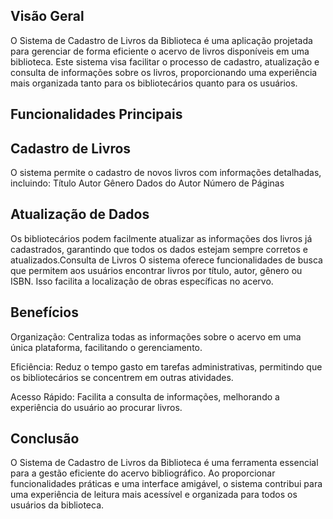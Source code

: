 Visão Geral 
-------------------

O Sistema de Cadastro de Livros da Biblioteca é uma aplicação projetada para gerenciar de forma eficiente o acervo de livros disponíveis em uma biblioteca. Este sistema visa facilitar o processo de cadastro, atualização e consulta de informações sobre os livros, proporcionando uma experiência mais organizada tanto para os bibliotecários quanto para os usuários.

 
Funcionalidades Principais
-------------------

## Cadastro de Livros

O sistema permite o cadastro de novos livros com informações detalhadas, incluindo:
Título
Autor
Gênero
Dados do Autor
Número de Páginas

## Atualização de Dados 
Os bibliotecários podem facilmente atualizar as informações dos livros já cadastrados, garantindo que todos os dados estejam sempre corretos e atualizados.Consulta de Livros
O sistema oferece funcionalidades de busca que permitem aos usuários encontrar livros por título, autor, gênero ou ISBN. Isso facilita a localização de obras específicas no acervo.


Benefícios
-------------------

Organização: Centraliza todas as informações sobre o acervo em uma única plataforma, facilitando o gerenciamento.

Eficiência: Reduz o tempo gasto em tarefas administrativas, permitindo que os bibliotecários se concentrem em outras atividades.

Acesso Rápido: Facilita a consulta de informações, melhorando a experiência do usuário ao procurar livros.


Conclusão
-------------------

O Sistema de Cadastro de Livros da Biblioteca é uma ferramenta essencial para a gestão eficiente do acervo bibliográfico. Ao proporcionar funcionalidades práticas e uma interface amigável, o sistema contribui para uma experiência de leitura mais acessível e organizada para todos os usuários da biblioteca.


